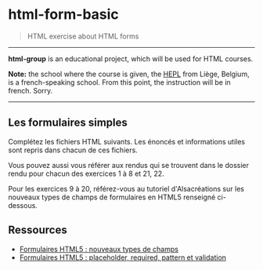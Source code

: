 # html-form-basic

> HTML exercise about HTML forms

---

**html-group** is an educational project, which will be used for HTML courses.

**Note:** the school where the course is given, the [HEPL](http://www.provincedeliege.be/hauteecole) from Liège, Belgium, is a french-speaking school. From this point, the instruction will be in french. Sorry.

---

## Les formulaires simples

Complétez les fichiers HTML suivants. Les énoncés et informations utiles sont repris dans chacun de ces fichiers.

Vous pouvez aussi vous référer aux rendus qui se trouvent dans le dossier rendu pour chacun des exercices 1 à 8 et 21, 22.

Pour les exercices 9 à 20, référez-vous au tutoriel d'Alsacréations sur les nouveaux types de champs de formulaires en HTML5 renseigné ci-dessous.

## Ressources

- [Formulaires HTML5 : nouveaux types de champs](https://www.alsacreations.com/tuto/lire/1372-formulaires-html5-nouveaux-types-champs-input.html)
- [Formulaires HTML5 : placeholder, required, pattern et validation](https://www.alsacreations.com/tuto/lire/1370-formulaire-html5-placeholder-required-pattern.html)
